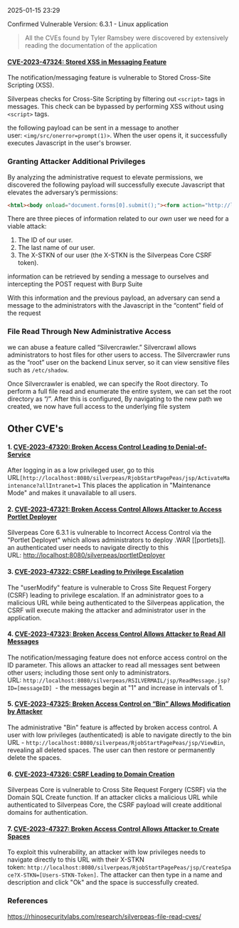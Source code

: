 
2025-01-15 23:29

Confirmed Vulnerable Version: 6.3.1 - Linux application 

> All the CVEs found by Tyler Ramsbey were discovered by extensively reading the documentation of the application 

####  [CVE-2023-47324: Stored XSS in Messaging Feature](https://github.com/RhinoSecurityLabs/CVEs/tree/master/CVE-2023-47324)

The notification/messaging feature  is vulnerable to Stored Cross-Site Scripting (XSS). 

Silverpeas checks for Cross-Site Scripting by filtering out `<script>` tags in messages. This check can be bypassed by performing XSS without using `<script>` tags.

the following payload can be sent in a message to another user: `<img/src/onerror=prompt(1)>`. When the user opens it, it successfully executes Javascript in the user's browser.
### Granting Attacker Additional Privileges

By analyzing the administrative request to elevate permissions, we discovered the following payload will successfully execute Javascript that elevates the adversary’s permissions: 

```html
<html><body onload="document.forms[0].submit();"><form action="http://localhost:8080/silverpeas/RjobDomainPeas/jsp/userModify" method="GET"><input type="hidden" name="Iduser" value="[userID]" /><input type="hidden" name="userLastName" value="[userLastName]" /><input type="hidden" name="userAccessLevel" value="ADMINISTRATOR" /><input type="hidden" name="X-STKN" value="[userSTKNToken]" /></form></body></html>
```

There are three pieces of information related to our _own_ user we need for a viable attack: 

1. The ID of our user. 
2. The last name of our user. 
3. The X-STKN of our user (the X-STKN is the Silverpeas Core CSRF token). 

information can be retrieved by sending a message to ourselves and intercepting the POST request with Burp Suite

With this information and the previous payload, an adversary can send a message to the administrators with the Javascript in the “content” field of the request
### File Read Through New Administrative Access

we can abuse a feature called “Silvercrawler.” Silvercrawl allows administrators to host files for other users to access. The Silvercrawler runs as the “root” user on the backend Linux server, so it can view sensitive files such as `/etc/shadow`.

Once Silvercrawler is enabled, we can specify the Root directory. To perform a full file read and enumerate the entire system, we can set the root directory as “/”. After this is configured, By navigating to the new path we created, we now have full access to the underlying file system
## Other CVE's
#### 1. [CVE-2023-47320: Broken Access Control Leading to Denial-of-Service](https://github.com/RhinoSecurityLabs/CVEs/tree/master/CVE-2023-47320)  

After logging in as a low privileged user, go to this URL`[http://localhost:8080/silverpeas/RjobStartPagePeas/jsp/ActivateMaintenance?allIntranet=1` This places the application in "Maintenance Mode" and makes it unavailable to all users.

#### 2. [CVE-2023-47321: Broken Access Control Allows Attacker to Access Portlet Deployer](https://github.com/RhinoSecurityLabs/CVEs/tree/master/CVE-2023-47321)

Silverpeas Core 6.3.1 is vulnerable to Incorrect Access Control via the "Portlet Deployet" which allows administrators to deploy .WAR [[portlets]].  an authenticated user needs to navigate directly to this URL: [http://localhost:8080/silverpeas/portletDeployer](http://localhost:8080/silverpeas/portletDeployer)

#### 3. [CVE-2023-47322: CSRF Leading to Privilege Escalation](https://github.com/RhinoSecurityLabs/CVEs/tree/master/CVE-2023-47322)

The "userModify" feature is vulnerable to Cross Site Request Forgery (CSRF) leading to privilege escalation. If an administrator goes to a malicious URL while being authenticated to the Silverpeas application, the CSRF will execute making the attacker and administrator user in the application.

#### 4. [CVE-2023-47323: Broken Access Control Allows Attacker to Read All Messages](https://github.com/RhinoSecurityLabs/CVEs/tree/master/CVE-2023-47323) 

The notification/messaging feature does not enforce access control on the ID parameter. This allows an attacker to read all messages sent between other users; including those sent only to administrators. URL: `http://localhost:8080/silverpeas/RSILVERMAIL/jsp/ReadMessage.jsp?ID=[messageID] `- the messages begin at "1" and increase in intervals of 1. 

#### 5. [CVE-2023-47325: Broken Access Control on “Bin” Allows Modification by Attacker](https://github.com/RhinoSecurityLabs/CVEs/tree/master/CVE-2023-47325)

The administrative "Bin" feature is affected by broken access control. A user with low privileges (authenticated) is able to navigate directly to the bin URL - `http://localhost:8080/silverpeas/RjobStartPagePeas/jsp/ViewBin`, revealing all deleted spaces. The user can then restore or permanently delete the spaces.

#### 6. [CVE-2023-47326: CSRF Leading to Domain Creation](https://github.com/RhinoSecurityLabs/CVEs/tree/master/CVE-2023-47326)

Silverpeas Core is vulnerable to Cross Site Request Forgery (CSRF) via the Domain SQL Create function. If an attacker clicks a malicious URL while authenticated to Silverpeas Core, the CSRF payload will create additional domains for authentication.

#### 7. [CVE-2023-47327: Broken Access Control Allows Attacker to Create Spaces](https://github.com/RhinoSecurityLabs/CVEs/tree/master/CVE-2023-47327)

To exploit this vulnerability, an attacker with low privileges needs to navigate directly to this URL with their X-STKN token: `http://localhost:8080/silverpeas/RjobStartPagePeas/jsp/CreateSpace?X-STKN=[Users-STKN-Token]`. The attacker can then type in a name and description and click "Ok" and the space is successfully created.

### References
https://rhinosecuritylabs.com/research/silverpeas-file-read-cves/